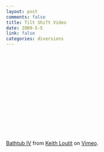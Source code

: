```yaml
--- 
layout: post
comments: false
title: Tilt Shift Video
date: 2009-5-5
link: false
categories: diversions
---
```

<object width="400" height="225"><param name="allowfullscreen" value="true" /><param name="allowscriptaccess" value="always" /><param name="movie" value="http://vimeo.com/moogaloop.swf?clip_id=3156959&amp;server=vimeo.com&amp;show_title=1&amp;show_byline=1&amp;show_portrait=1&amp;color=ffffff&amp;fullscreen=1" /><embed src="http://vimeo.com/moogaloop.swf?clip_id=3156959&amp;server=vimeo.com&amp;show_title=1&amp;show_byline=1&amp;show_portrait=1&amp;color=ffffff&amp;fullscreen=1" type="application/x-shockwave-flash" allowfullscreen="true" allowscriptaccess="always" width="400" height="225"></embed></object><p><a href="http://vimeo.com/3156959">Bathtub IV</a> from <a href="http://vimeo.com/keithloutit">Keith Loutit</a> on <a href="http://vimeo.com">Vimeo</a>.</p>
